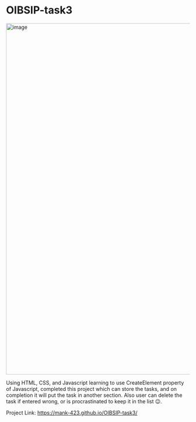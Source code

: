 # OIBSIP-task3

<img width="960" alt="image" src="https://github.com/mank-423/OIBSIP-task3/assets/96490105/9d5beb9f-c155-4c70-bb7c-d1cd83bb2653">

Using HTML, CSS, and Javascript learning to use CreateElement property of Javascript, completed this project which can store the tasks, and on completion it will put the task in another section.
Also user can delete the task if entered wrong, or is procrastinated to keep it in the list 😉.

Project Link: https://mank-423.github.io/OIBSIP-task3/
